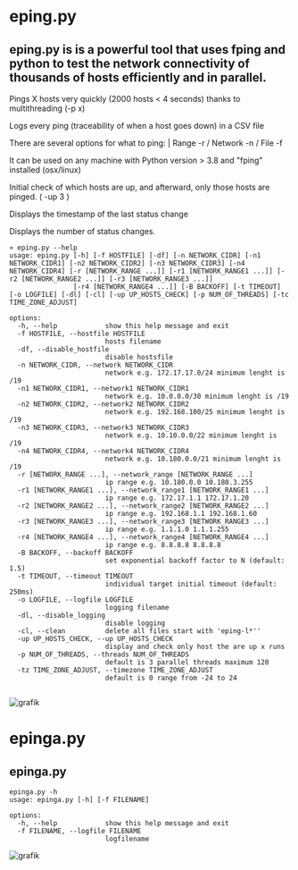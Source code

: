 # eping.py 
## eping.py is is a powerful tool that uses fping and python to test the network connectivity of thousands of hosts efficiently and in parallel.
 
Pings X hosts very quickly (2000 hosts < 4 seconds) thanks to multithreading (-p x) 

Logs every ping (traceability of when a host goes down) in a CSV file

There are several options for what to ping: | Range -r / Network -n / File -f 

It can be used on any machine with Python version > 3.8 and "fping" installed (osx/linux) 

Initial check of which hosts are up, and afterward, only those hosts are pinged. ( -up 3 ) 

Displays the timestamp of the last status change

Displays the number of status changes.


```
» eping.py --help
usage: eping.py [-h] [-f HOSTFILE] [-df] [-n NETWORK_CIDR] [-n1 NETWORK_CIDR1] [-n2 NETWORK_CIDR2] [-n3 NETWORK_CIDR3] [-n4 NETWORK_CIDR4] [-r [NETWORK_RANGE ...]] [-r1 [NETWORK_RANGE1 ...]] [-r2 [NETWORK_RANGE2 ...]] [-r3 [NETWORK_RANGE3 ...]]
                [-r4 [NETWORK_RANGE4 ...]] [-B BACKOFF] [-t TIMEOUT] [-o LOGFILE] [-dl] [-cl] [-up UP_HOSTS_CHECK] [-p NUM_OF_THREADS] [-tc TIME_ZONE_ADJUST]

options:
  -h, --help            show this help message and exit
  -f HOSTFILE, --hostfile HOSTFILE
                        hosts filename
  -df, --disable_hostfile
                        disable hostsfile
  -n NETWORK_CIDR, --network NETWORK_CIDR
                        network e.g. 172.17.17.0/24 minimum lenght is /19
  -n1 NETWORK_CIDR1, --network1 NETWORK_CIDR1
                        network e.g. 10.0.0.0/30 minimum lenght is /19
  -n2 NETWORK_CIDR2, --network2 NETWORK_CIDR2
                        network e.g. 192.168.100/25 minimum lenght is /19
  -n3 NETWORK_CIDR3, --network3 NETWORK_CIDR3
                        network e.g. 10.10.0.0/22 minimum lenght is /19
  -n4 NETWORK_CIDR4, --network4 NETWORK_CIDR4
                        network e.g. 10.180.0.0/21 minimum lenght is /19
  -r [NETWORK_RANGE ...], --network_range [NETWORK_RANGE ...]
                        ip range e.g. 10.180.0.0 10.180.3.255
  -r1 [NETWORK_RANGE1 ...], --network_range1 [NETWORK_RANGE1 ...]
                        ip range e.g. 172.17.1.1 172.17.1.20
  -r2 [NETWORK_RANGE2 ...], --network_range2 [NETWORK_RANGE2 ...]
                        ip range e.g. 192.168.1.1 192.168.1.60
  -r3 [NETWORK_RANGE3 ...], --network_range3 [NETWORK_RANGE3 ...]
                        ip range e.g. 1.1.1.0 1.1.1.255
  -r4 [NETWORK_RANGE4 ...], --network_range4 [NETWORK_RANGE4 ...]
                        ip range e.g. 8.8.8.8 8.8.8.8
  -B BACKOFF, --backoff BACKOFF
                        set exponential backoff factor to N (default: 1.5)
  -t TIMEOUT, --timeout TIMEOUT
                        individual target initial timeout (default: 250ms)
  -o LOGFILE, --logfile LOGFILE
                        logging filename
  -dl, --disable_logging
                        disable logging
  -cl, --clean          delete all files start with 'eping-l*''
  -up UP_HOSTS_CHECK, --up UP_HOSTS_CHECK
                        display and check only host the are up x runs
  -p NUM_OF_THREADS, --threads NUM_OF_THREADS
                        default is 3 parallel threads maximum 120
  -tz TIME_ZONE_ADJUST, --timezone TIME_ZONE_ADJUST
                        default is 0 range from -24 to 24


```
![grafik](https://github.com/user-attachments/assets/b963fcb6-4685-4c07-b520-194a5ffd159e)

# epinga.py 
## epinga.py 

```
epinga.py -h
usage: epinga.py [-h] [-f FILENAME]

options:
  -h, --help            show this help message and exit
  -f FILENAME, --logfile FILENAME
                        logfilename
```
![grafik](https://github.com/user-attachments/assets/36c2ccb5-612a-4cda-8890-a636fb6c822c)



